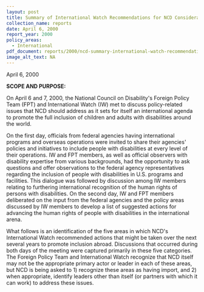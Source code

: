 ```yaml
---
layout: post
title: Summary of International Watch Recommendations for NCD Consideration and Action
collection_name: reports
date: April 6, 2000
report_year: 2000
policy_areas:
  - International
pdf_document: reports/2000/ncd-summary-international-watch-recommendations-2000.pdf
image_alt_text: NA
---
```

April 6, 2000

**S﻿COPE AND PURPOSE:**

On April 6 and 7, 2000, the National Council on Disability's Foreign Policy Team (FPT) and International Watch (IW) met to discuss policy-related issues that NCD should address as it sets for itself an international agenda to promote the full inclusion of children and adults with disabilities around the world.

On the first day, officials from federal agencies having international programs and overseas operations were invited to share their agencies' policies and initiatives to include people with disabilities at every level of their operations. IW and FPT members, as well as official observers with disability expertise from various backgrounds, had the opportunity to ask questions and offer observations to the federal agency representatives regarding the inclusion of people with disabilities in U.S. programs and facilities. This dialogue was followed by discussion among IW members relating to furthering international recognition of the human rights of persons with disabilities. On the second day, IW and FPT members deliberated on the input from the federal agencies and the policy areas discussed by IW members to develop a list of suggested actions for advancing the human rights of people with disabilities in the international arena.

What follows is an identification of the five areas in which NCD's International Watch recommended actions that might be taken over the next several years to promote inclusion abroad. Discussions that occurred during both days of the meeting were captured primarily in these five categories. The Foreign Policy Team and International Watch recognize that NCD itself may not be the appropriate primary actor or leader in each of these areas, but NCD is being asked to 1) recognize these areas as having import, and 2) when appropriate, identify leaders other than itself (or partners with which it can work) to address these issues.